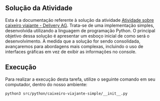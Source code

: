 ## Solução da Atividade

Esta é a documentação referente à solução da atividade [Atividade sobre caixeiro viajante - Delivery AG](../../../doc/classroom-tasks/01-delivery-ag.md). Trata-se de uma implementação simples, desenvolvida utilizando a linguagem de programação Python. 
O principal objetivo dessa solução é apresentar um esboço inicial de como será o desenvolvimento. 
À medida que a solução for sendo consolidada, avançaremos para abordagens mais complexas, incluindo o uso de interfaces gráficas em vez de exibir as informações no console.

## Execução

Para realizar a execução desta tarefa, utilize o seguinte comando em seu computador, dentro do nosso ambiente:

```shell
python3 src/python/caixeiro-viajante-simple/__init__.py
```
